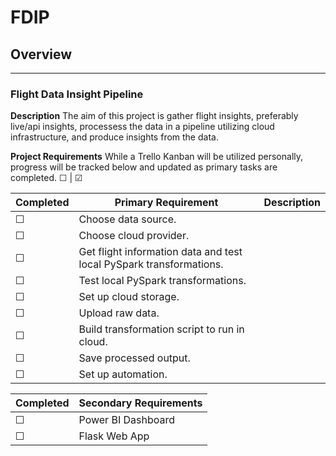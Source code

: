 # FDIP

## Overview
___
### Flight Data Insight Pipeline

**Description**
The aim of this project is gather flight insights, preferably live/api insights, processess the data in a pipeline utilizing cloud infrastructure, and produce insights from the data.

**Project Requirements**
While a Trello Kanban will be utilized personally, progress will be tracked below and updated as primary tasks are completed. ☐ | ☑

| Completed  | Primary Requirement | Description |
| ------------- | ------------- | ------------- |
| ☐  | Choose data source. | |
| ☐  | Choose cloud provider. | |
| ☐  | Get flight information data and test local PySpark transformations. | |
| ☐  | Test local PySpark transformations. | |
| ☐  | Set up cloud storage. | |
| ☐  | Upload raw data. | |
| ☐  | Build transformation script to run in cloud. | |
| ☐  | Save processed output. | |
| ☐  | Set up automation. | |

| Completed  | Secondary Requirements |
| ------------- | ------------- |
| ☐  | Power BI Dashboard |
| ☐  | Flask Web App |